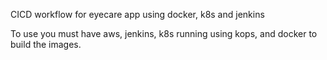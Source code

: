 CICD workflow for eyecare app using docker, k8s and jenkins

To use you must have aws, jenkins, k8s running using kops, and docker to build the images.
